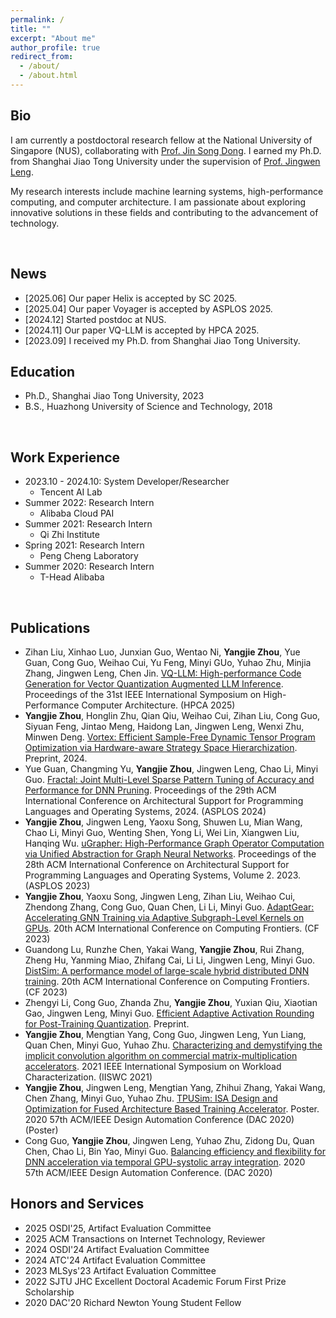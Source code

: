 ```yaml
---
permalink: /
title: ""
excerpt: "About me"
author_profile: true
redirect_from: 
  - /about/
  - /about.html
---
```

<!-- Bio  
====== -->
<!-- I'm a final-year Ph.D. student at Shanghai Jiao Tong University, Dept. of Computer Science and Engineering. My tutor is Prof. Jingwen Leng, and I mainly research on ML system, high-performance computing and computer architecture. -->
<!-- I an AI system developer/researcher in PAI team of Tencent. I received the Ph.D. degree from Shanghai Jiao Tong University. My supervisor is Prof. Jingwen Leng.

My search interests include ML system, high-performance computing and computer architecture. -->

<!-- I am an ML system developer and researcher, currently working as a part of the AI Lab at Tencent. I earned my Ph.D. degree from Shanghai Jiao Tong University under the guidance of Prof. Jingwen Leng.-->
## Bio

I am currently a postdoctoral research fellow at the National University of Singapore (NUS), collaborating with [Prof. Jin Song Dong](https://www.comp.nus.edu.sg/~dongjs/). I earned my Ph.D. from Shanghai Jiao Tong University under the supervision of [Prof. Jingwen Leng](https://www.cs.sjtu.edu.cn/~leng-jw/).

My research interests include machine learning systems, high-performance computing, and computer architecture. I am passionate about exploring innovative solutions in these fields and contributing to the advancement of technology.

<br>

<!-- ~~I am looking for a full-time job, please feel free to reach out to me.~~ -->

## News
- [2025.06] Our paper Helix is accepted by SC 2025.
- [2025.04] Our paper Voyager is accepted by ASPLOS 2025.
- [2024.12] Started postdoc at NUS.
- [2024.11] Our paper VQ-LLM is accepted by HPCA 2025.
- [2023.09] I received my Ph.D. from Shanghai Jiao Tong University.

<!-- Education
====== -->

## Education

- Ph.D., Shanghai Jiao Tong University, 2023  
- B.S., Huazhong University of Science and Technology, 2018

<br>

<!-- Work Experience
=============== -->

## Work Experience

- 2023.10 - 2024.10: System Developer/Researcher 
  - Tencent AI Lab
- Summer 2022: Research Intern
  - Alibaba Cloud PAI
- Summer 2021: Research Intern
  - Qi Zhi Institute
- Spring 2021: Research Intern
  - Peng Cheng Laboratory
- Summer 2020: Research Intern
  - T-Head Alibaba
  
<!-- Publications
====== -->

<br>

## Publications

- Zihan Liu, Xinhao Luo, Junxian Guo, Wentao Ni, **Yangjie Zhou**, Yue Guan, Cong Guo, Weihao Cui, Yu Feng, Minyi GUo, Yuhao Zhu, Minjia Zhang, Jingwen Leng, Chen Jin. [VQ-LLM: High-performance Code Generation for Vector Quantization Augmented LLM Inference](#). Proceedings of the 31st IEEE International Symposium on High-Performance Computer Architecture. (HPCA 2025)
- **Yangjie Zhou**, Honglin Zhu, Qian Qiu, Weihao Cui, Zihan Liu, Cong Guo, Siyuan Feng, Jintao Meng, Haidong Lan, Jingwen Leng, Wenxi Zhu, Minwen Deng. [Vortex: Efficient Sample-Free Dynamic Tensor Program Optimization via Hardware-aware Strategy Space Hierarchization](https://arxiv.org/abs/2409.01075). Preprint, 2024.
- Yue Guan, Changming Yu, **Yangjie Zhou**, Jingwen Leng, Chao Li, Minyi Guo. [Fractal: Joint Multi-Level Sparse Pattern Tuning of Accuracy and Performance for DNN Pruning](#). Proceedings of the 29th ACM International Conference on Architectural Support for Programming Languages and Operating Systems, 2024. (ASPLOS 2024)
- **Yangjie Zhou**, Jingwen Leng, Yaoxu Song, Shuwen Lu, Mian Wang, Chao Li, Minyi Guo, Wenting Shen, Yong Li, Wei Lin, Xiangwen Liu, Hanqing Wu. [uGrapher: High-Performance Graph Operator Computation via Unified Abstraction for Graph Neural Networks](https://dl.acm.org/doi/10.1145/3575693.3575723). Proceedings of the 28th ACM International Conference on Architectural Support for Programming Languages and Operating Systems, Volume 2. 2023. (ASPLOS 2023)
- **Yangjie Zhou**, Yaoxu Song, Jingwen Leng, Zihan Liu, Weihao Cui, Zhendong Zhang, Cong Guo, Quan Chen, Li Li, Minyi Guo. [AdaptGear: Accelerating GNN Training via Adaptive Subgraph-Level Kernels on GPUs](https://dl.acm.org/doi/abs/10.1145/3587135.3592199). 20th ACM International Conference on Computing Frontiers. (CF 2023)
- Guandong Lu, Runzhe Chen, Yakai Wang, **Yangjie Zhou**, Rui Zhang, Zheng Hu, Yanming Miao, Zhifang Cai, Li Li, Jingwen Leng, Minyi Guo. [DistSim: A performance model of large-scale hybrid distributed DNN training](https://dl.acm.org/doi/abs/10.1145/3587135.3592200). 20th ACM International Conference on Computing Frontiers. (CF 2023)
- Zhengyi Li, Cong Guo, Zhanda Zhu, **Yangjie Zhou**, Yuxian Qiu, Xiaotian Gao, Jingwen Leng, Minyi Guo. [Efficient Adaptive Activation Rounding for Post-Training Quantization](https://arxiv.org/pdf/2208.11945). Preprint.
- **Yangjie Zhou**, Mengtian Yang, Cong Guo, Jingwen Leng, Yun Liang, Quan Chen, Minyi Guo, Yuhao Zhu. [Characterizing and demystifying the implicit convolution algorithm on commercial matrix-multiplication accelerators](https://arxiv.org/abs/2110.03901). 2021 IEEE International Symposium on Workload Characterization. (IISWC 2021)
- **Yangjie Zhou**, Jingwen Leng, Mengtian Yang, Zhihui Zhang, Yakai Wang, Chen Zhang, Minyi Guo, Yuhao Zhu. [TPUSim: ISA Design and Optimization for Fused Architecture Based Training Accelerator](https://www.facebook.com/groups/543081893039790/). Poster. 2020 57th ACM/IEEE Design Automation Conference (DAC 2020)(Poster)
- Cong Guo, **Yangjie Zhou**, Jingwen Leng, Yuhao Zhu, Zidong Du, Quan Chen, Chao Li, Bin Yao, Minyi Guo. [Balancing efficiency and flexibility for DNN acceleration via temporal GPU-systolic array integration](https://arxiv.org/abs/2002.08326). 2020 57th ACM/IEEE Design Automation Conference. (DAC 2020)

<!-- Honors and Services
==================== -->

## Honors and Services

- 2025 OSDI'25, Artifact Evaluation Committee
- 2025 ACM Transactions on Internet Technology, Reviewer
- 2024 OSDI'24 Artifact Evaluation Committee 
- 2024 ATC'24 Artifact Evaluation Committee 
- 2023 MLSys'23 Artifact Evaluation Committee 
- 2022 SJTU JHC Excellent Doctoral Academic Forum First Prize Scholarship
- 2020 DAC'20 Richard Newton Young Student Fellow


<!-- This is the front page of a website that is powered by the [academicpages template](https://github.com/academicpages/academicpages.github.io) and hosted on GitHub pages. [GitHub pages](https://pages.github.com) is a free service in which websites are built and hosted from code and data stored in a GitHub repository, automatically updating when a new commit is made to the respository. This template was forked from the [Minimal Mistakes Jekyll Theme](https://mmistakes.github.io/minimal-mistakes/) created by Michael Rose, and then extended to support the kinds of content that academics have: publications, talks, teaching, a portfolio, blog posts, and a dynamically-generated CV. You can fork [this repository](https://github.com/academicpages/academicpages.github.io) right now, modify the configuration and markdown files, add your own PDFs and other content, and have your own site for free, with no ads! An older version of this template powers my own personal website at [stuartgeiger.com](http://stuartgeiger.com), which uses [this Github repository](https://github.com/staeiou/staeiou.github.io). -->

<!-- A data-driven personal website
======
Like many other Jekyll-based GitHub Pages templates, academicpages makes you separate the website's content from its form. The content & metadata of your website are in structured markdown files, while various other files constitute the theme, specifying how to transform that content & metadata into HTML pages. You keep these various markdown (.md), YAML (.yml), HTML, and CSS files in a public GitHub repository. Each time you commit and push an update to the repository, the [GitHub pages](https://pages.github.com/) service creates static HTML pages based on these files, which are hosted on GitHub's servers free of charge.

Many of the features of dynamic content management systems (like Wordpress) can be achieved in this fashion, using a fraction of the computational resources and with far less vulnerability to hacking and DDoSing. You can also modify the theme to your heart's content without touching the content of your site. If you get to a point where you've broken something in Jekyll/HTML/CSS beyond repair, your markdown files describing your talks, publications, etc. are safe. You can rollback the changes or even delete the repository and start over -- just be sure to save the markdown files! Finally, you can also write scripts that process the structured data on the site, such as [this one](https://github.com/academicpages/academicpages.github.io/blob/master/talkmap.ipynb) that analyzes metadata in pages about talks to display [a map of every location you've given a talk](https://academicpages.github.io/talkmap.html).

Getting started
======
1. Register a GitHub account if you don't have one and confirm your e-mail (required!)
2. Fork [this repository](https://github.com/academicpages/academicpages.github.io) by clicking the "fork" button in the top right. 
3. Go to the repository's settings (rightmost item in the tabs that start with "Code", should be below "Unwatch"). Rename the repository "[your GitHub username].github.io", which will also be your website's URL.
4. Set site-wide configuration and create content & metadata (see below -- also see [this set of diffs](http://archive.is/3TPas) showing what files were changed to set up [an example site](https://getorg-testacct.github.io) for a user with the username "getorg-testacct")
5. Upload any files (like PDFs, .zip files, etc.) to the files/ directory. They will appear at https://[your GitHub username].github.io/files/example.pdf.  
6. Check status by going to the repository settings, in the "GitHub pages" section

Site-wide configuration
------
The main configuration file for the site is in the base directory in [_config.yml](https://github.com/academicpages/academicpages.github.io/blob/master/_config.yml), which defines the content in the sidebars and other site-wide features. You will need to replace the default variables with ones about yourself and your site's github repository. The configuration file for the top menu is in [_data/navigation.yml](https://github.com/academicpages/academicpages.github.io/blob/master/_data/navigation.yml). For example, if you don't have a portfolio or blog posts, you can remove those items from that navigation.yml file to remove them from the header. 

Create content & metadata
------
For site content, there is one markdown file for each type of content, which are stored in directories like _publications, _talks, _posts, _teaching, or _pages. For example, each talk is a markdown file in the [_talks directory](https://github.com/academicpages/academicpages.github.io/tree/master/_talks). At the top of each markdown file is structured data in YAML about the talk, which the theme will parse to do lots of cool stuff. The same structured data about a talk is used to generate the list of talks on the [Talks page](https://academicpages.github.io/talks), each [individual page](https://academicpages.github.io/talks/2012-03-01-talk-1) for specific talks, the talks section for the [CV page](https://academicpages.github.io/cv), and the [map of places you've given a talk](https://academicpages.github.io/talkmap.html) (if you run this [python file](https://github.com/academicpages/academicpages.github.io/blob/master/talkmap.py) or [Jupyter notebook](https://github.com/academicpages/academicpages.github.io/blob/master/talkmap.ipynb), which creates the HTML for the map based on the contents of the _talks directory).

**Markdown generator**

I have also created [a set of Jupyter notebooks](https://github.com/academicpages/academicpages.github.io/tree/master/markdown_generator
) that converts a CSV containing structured data about talks or presentations into individual markdown files that will be properly formatted for the academicpages template. The sample CSVs in that directory are the ones I used to create my own personal website at stuartgeiger.com. My usual workflow is that I keep a spreadsheet of my publications and talks, then run the code in these notebooks to generate the markdown files, then commit and push them to the GitHub repository.

How to edit your site's GitHub repository
------
Many people use a git client to create files on their local computer and then push them to GitHub's servers. If you are not familiar with git, you can directly edit these configuration and markdown files directly in the github.com interface. Navigate to a file (like [this one](https://github.com/academicpages/academicpages.github.io/blob/master/_talks/2012-03-01-talk-1.md) and click the pencil icon in the top right of the content preview (to the right of the "Raw | Blame | History" buttons). You can delete a file by clicking the trashcan icon to the right of the pencil icon. You can also create new files or upload files by navigating to a directory and clicking the "Create new file" or "Upload files" buttons. 

Example: editing a markdown file for a talk
![Editing a markdown file for a talk](/images/editing-talk.png)

For more info
------
More info about configuring academicpages can be found in [the guide](https://academicpages.github.io/markdown/). The [guides for the Minimal Mistakes theme](https://mmistakes.github.io/minimal-mistakes/docs/configuration/) (which this theme was forked from) might also be helpful. -->
